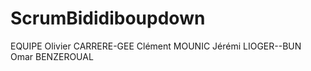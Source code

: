 # ScrumBididiboupdown


EQUIPE 
Olivier CARRERE-GEE
Clément MOUNIC
Jérémi LIOGER--BUN
Omar BENZEROUAL
